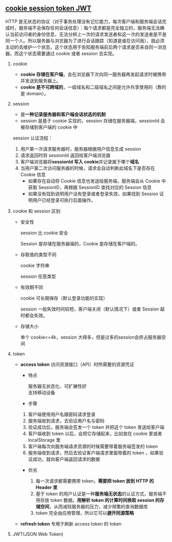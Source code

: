 ## [cookie session token JWT](https://juejin.im/post/5e055d9ef265da33997a42cc#heading-8)

HTTP 是无状态的协议（对于事务处理没有记忆能力，每次客户端和服务端会话完成时，服务端不会保存任何会话信息）：每个请求都是完全独立的，服务端无法确认当前访问者的身份信息，无法分辨上一次的请求发送者和这一次的发送者是不是同一个人。所以服务器与浏览器为了进行会话跟踪（知道是谁在访问我），就必须主动的去维护一个状态，这个状态用于告知服务端前后两个请求是否来自同一浏览器。而这个状态需要通过 cookie 或者 session 去实现。

1. cookie

   - **cookie 存储在客户端**，会在浏览器下次向同一服务器再发起请求时被携带并发送到服务器上。
   - **cookie 是不可跨域的**，一级域名和二级域名之间是允许共享使用的（靠的是 domain）。

2. session

   - 是**一种记录服务器和客户端会话状态的机制**
   - session 是基于 cookie 实现的，session 存储在服务器端，sessionId 会被存储到客户端的 cookie 中

   session 认证流程：

   1. 用户第一次请求服务器时，服务器根据用户信息生成 session
   2. 请求返回时将 sessionId 返回给客户端浏览器
   3. 客户端浏览器将**sessionId 写入 cookie**并记录属于哪个**域名**
   4. 当用户第二次访问服务器的时候，请求会自动判断此域名下是否存在 Cookie 信息
      - 如果存在自动将 Cookie 信息也发送给服务端，服务端会从 Cookie 中获取 SessionID，再根据 SessionID 查找对应的 Session 信息
      - 如果没有找到说明用户没有登录或者登录失效，如果找到 Session 证明用户已经登录可执行后面操作。

3. cookie 和 session 区别

   - 安全性

     session 比 cookie 安全

     Session 是存储在服务器端的，Cookie 是存储在客户端的。

   - 存取值的类型不同

     cookie 字符串

     session 任意类型

   - 有效期不同

     cookie 可长期保存（默认登录功能的实现）

     session 一般失效时间较短，客户端关闭（默认情况下）或者 Session 超时都会失效。

   - 存储大小

     单个 cookie<=4k，session 大得多，但是过多的session会挤占服务器空间

4. token

    - **access token** 访问资源接口（API）时所需要的资源凭证
      - 特点

        服务器无状态化、可扩展性好  
        支持移动设备

      - 步骤
      1. 客户端使用用户名跟密码请求登录
      2. 服务端收到请求，去验证用户名与密码
      3. 验证成功后，服务端会签发一个 token 并把这个 token 发送给客户端
      4. 客户端收到 token 以后，会把它存储起来，比如放在 cookie 里或者 localStorage 里
      5. 客户端每次向服务端请求资源的时候需要带着服务端签发的 token
      6. 服务端收到请求，然后去验证客户端请求里面带着的 token ，如果验证成功，就向客户端返回请求的数据

      - 优劣

        1. 每一次请求都需要携带 token，**需要把 token 放到 HTTP 的 Header 里**  
        2. 基于 token 的用户认证是一种**服务端无状态**的认证方式，服务端不用存放 token 数据。**用解析 token 的计算时间换取 session 的存储空间**，从而减轻服务器的压力，减少频繁的查询数据库
        3. token 完全由应用管理，所以它可以**避开同源策略**

    - **refresh token** 专用于刷新 access token 的 token

5. JWT(JSON Web Token)
